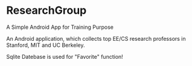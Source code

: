 # ResearchGroup
A Simple Android App for Training Purpose

An Android application, which collects top EE/CS research professors in Stanford, MIT and UC Berkeley. 

Sqlite Datebase is used for "Favorite" function!
